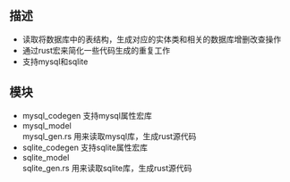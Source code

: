 ## 描述
+ 读取将数据库中的表结构，生成对应的实体类和相关的数据库增删改查操作
+ 通过rust宏来简化一些代码生成的重复工作
+ 支持mysql和sqlite

## 模块
* mysql_codegen 支持mysql属性宏库
* mysql_model  
mysql_gen.rs 用来读取mysql库，生成rust源代码
* sqlite_codegen 支持sqlite属性宏库
* sqlite_model  
sqlite_gen.rs 用来读取sqlite库，生成rust源代码
